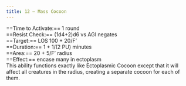 ```yaml
---
title: 12 – Mass Cocoon
---
```

==Time to Activate:== 1 round  
==Resist Check:== (1d4+2)d6 vs AGI negates  
==Target:== LOS 100 + 20/F’  
==Duration:== 1 + 1/(2 PU) minutes  
==Area:== 20 + 5/F’ radius  
==Effect:== encase many in ectoplasm  
This ability functions exactly like Ectoplasmic Cocoon except that it will affect all creatures in the radius, creating a separate cocoon for each of them.  
